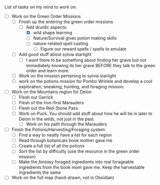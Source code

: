 List of tasks on my mind to work on:

- [ ] Work on the Green Order Missions
	- [ ] Finish up the entering the green order missions
		- [ ] Add druidic aspects:
			- [x] wild shape learning
			- [ ] Nature/Survival gives potion making skills
			- [ ] nature-related spell casting
				- [ ] Figure our reward spells / spells to emulate
	- [ ] Add good stuff about sylvia starlight
		- [ ] I want there to be something about finding her grave but not immediately knowing its her grave BEFORE they talk to the green order and learn more. 
	- [ ] Work on the mission pertaining to sylvia starlight
	- [ ] work on the potions mission for Pombo Wrinkle and develop a cool exploration, sneaking, hunting, and foraging mission. 
- [ ] Work on the Mountains region for Deion
	- [ ] Flesh out Garrick
	- [ ] Flesh of the Iron-first Marauders
	- [ ] Flesh out the Red-Stone Pass
	- [ ] Work on Puck. You should add stuff about how he will tie in later to Deion in the wilds, not just in the past. 
		- [ ] Work on his path through the Marauders
- [ ] Finish the Potions/Harvesting/Foraging system
	- [ ] Find a way to neatly have a list for each region
	- [ ] Read through botanicals book mother gave me
	- [ ] Create a full list of all the potions
	- [ ] Sort the list by difficulty (use the resource in the green order mission)
	- [ ] Make the *fantasy* foraged ingredients into real forageable ingredients from the book mom gave me. Keep the harvestable ingredients the same
- [ ] Work on the full map (hand-drawn, not in Obsidian)